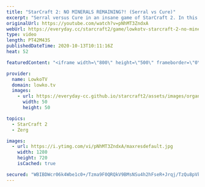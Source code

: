 ```yaml
---
title: "StarCraft 2: NO MINERALS REMAINING?! (Serral vs Cure)"
excerpt: "Serral versus Cure in an insane game of StarCraft 2. In this match we see Cure focusing on Terran Mech, where as Serral takes the harassment approach where he constantly tries to outmine the Terran.  Maru vs Serral: https://youtu.be/h4A8ZTaPBAE  Become a YouTube member: https://lowko.tv/join Support"
originalUrl: https://youtube.com/watch?v=pNhMT3ZndxA
webUrl: https://everyday.cc/starcraft2/game/lowkotv-starcraft-2-no-minerals-remaining-serral-vs-cure/
type: video
length: PT42M43S
publishedDateTime: 2020-10-13T10:11:16Z
heat: 52

featuredContent: "<iframe width=\"800\" height=\"500\" frameborder=\"0\" src=\"https://www.youtube.com/embed/pNhMT3ZndxA\" allow=\"accelerometer; autoplay; encrypted-media; gyroscope; picture-in-picture\" allowfullscreen></iframe>"

provider:
  name: LowkoTV
  domain: lowko.tv
  images:
    - url: https://everyday-cc.github.io/starcraft2/assets/images/organizations/lowko.tv-50x50.jpg
      width: 50
      height: 50

topics:
  - StarCraft 2
  - Zerg

images:
  - url: https://i.ytimg.com/vi/pNhMT3ZndxA/maxresdefault.jpg
    width: 1280
    height: 720
    isCached: true

secured: "WBIBDWcr06k4Wbe1c0+/Tzma9F0QRQkV9BMsNSu4h2hFseR+Jrqj/TzQu8pVkHSoJ637LF41blKhgwqLDNM0WBNJ+PktuiZTfMc8omFxxBsn69sOuMUY96kiiE99CoqSnMD3XBNG/wPu2roTi3TK0P5gJ83yjbF0DJUTFocg1ZMHxlqLFWyZO4WB9ULK8hebyPvAi+h5EYpme1Lrxl3YhN84Z0GUof8RYCK6n6I5XsKXws0trt3gKYXbCgpfSjDsTDH/iwEnhH5w7jcPwZLo8MaVRnLTdGHxLiuzfanQVBzCRm/q7Jikf66z9GVD8J5YVNVre4A/JxqdxAgwto3FOjyAxg84T+1S6xI4LdFUw0wpPUM7x9XBR/8PqWmNblMai4So6xnkQ4kQBwqdwWdjvMZQwIXMi5pmHIzBjMQPWmEDoY5BOyP1Eu410UrNEAuk;9DCcMk2UgI4oE3jAGwY9Fw=="
---
```


